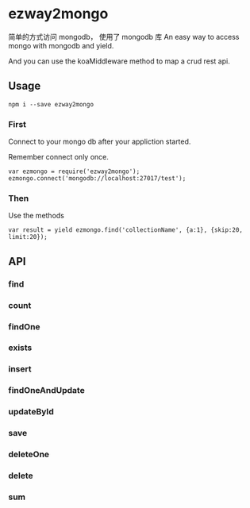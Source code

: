 # ezway2mongo
简单的方式访问 mongodb， 使用了 mongodb 库
An easy way to access mongo with mongodb and yield.

And you can use the koaMiddleware method to map a crud rest api.

## Usage

```
npm i --save ezway2mongo
```

### First

Connect to your mongo db after your appliction started.

Remember connect only once.

```
var ezmongo = require('ezway2mongo');
ezmongo.connect('mongodb://localhost:27017/test');
```

### Then

Use the methods

```
var result = yield ezmongo.find('collectionName', {a:1}, {skip:20, limit:20});
```

## API

### find

### count

### findOne

### exists

### insert

### findOneAndUpdate

### updateById

### save

### deleteOne

### delete



### sum